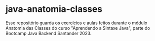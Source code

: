 # java-anatomia-classes
Esse repositório guarda os exercícios e aulas feitos durante o módulo Anatomia das Classes do curso "Aprendendo a Sintaxe Java", parte do Bootcamp Java Backend Santander 2023.
